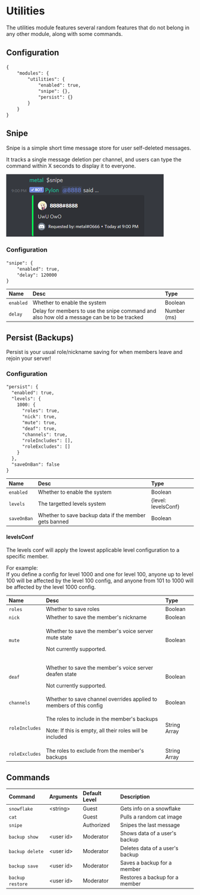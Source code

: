 # Utilities

The utilities module features several random features that do not belong in any other module, along with some commands.

## Configuration

```text
{
	"modules": {
		"utilities": {
			"enabled": true,
			"snipe": {},
			"persist": {}
		}
	}
}
```

## Snipe

Snipe is a simple short time message store for user self-deleted messages.

It tracks a single message deletion per channel, and users can type the command within X seconds to display it to everyone.

![](../.gitbook/assets/image%20%283%29.png)

### Configuration

```text
"snipe": {
    "enabled": true,
    "delay": 120000
}
```

| Name | Desc | Type |
| :--- | :--- | :--- |
| `enabled` | Whether to enable the system | Boolean |
| `delay` | Delay for members to use the snipe command and also how old a message can be to be tracked | Number \(ms\) |

## Persist \(Backups\)

Persist is your usual role/nickname saving for when members leave and rejoin your server!

### Configuration

```text
"persist": {
  "enabled": true,
  "levels": {
    1000: {
      "roles": true,
      "nick": true,
      "mute": true,
      "deaf": true,
      "channels": true,
      "roleIncludes": [],
      "roleExcludes": []
    }
  },
  "saveOnBan": false
}
```

| Name | Desc | Type |
| :--- | :--- | :--- |
| `enabled` | Whether to enable the system | Boolean |
| `levels` | The targetted levels system | {level: levelsConf} |
| `saveOnBan` | Whether to save backup data if the member gets banned | Boolean |

#### levelsConf

The levels conf will apply the lowest applicable level configuration to a specific member.

For example:  
If you define a config for level 1000 and one for level 100, anyone up to level 100 will be affected by the level 100 config, and anyone from 101 to 1000 will be affected by the level 1000 config.

<table>
  <thead>
    <tr>
      <th style="text-align:left">Name</th>
      <th style="text-align:left">Desc</th>
      <th style="text-align:left">Type</th>
    </tr>
  </thead>
  <tbody>
    <tr>
      <td style="text-align:left"><code>roles</code>
      </td>
      <td style="text-align:left">Whether to save roles</td>
      <td style="text-align:left">Boolean</td>
    </tr>
    <tr>
      <td style="text-align:left"><code>nick</code>
      </td>
      <td style="text-align:left">Whether to save the member&apos;s nickname</td>
      <td style="text-align:left">Boolean</td>
    </tr>
    <tr>
      <td style="text-align:left"><code>mute</code>
      </td>
      <td style="text-align:left">
        <p>Whether to save the member&apos;s voice server mute state</p>
        <p>Not currently supported.</p>
      </td>
      <td style="text-align:left">Boolean</td>
    </tr>
    <tr>
      <td style="text-align:left"><code>deaf</code>
      </td>
      <td style="text-align:left">
        <p>Whether to save the member&apos;s voice server deafen state</p>
        <p>Not currently supported.</p>
      </td>
      <td style="text-align:left">Boolean</td>
    </tr>
    <tr>
      <td style="text-align:left"><code>channels</code>
      </td>
      <td style="text-align:left">Whether to save channel overrides applied to members of this config</td>
      <td
      style="text-align:left">Boolean</td>
    </tr>
    <tr>
      <td style="text-align:left"><code>roleIncludes</code>
      </td>
      <td style="text-align:left">
        <p>The roles to include in the member&apos;s backups</p>
        <p>Note: If this is empty, all their roles will be included</p>
      </td>
      <td style="text-align:left">String Array</td>
    </tr>
    <tr>
      <td style="text-align:left"><code>roleExcludes</code>
      </td>
      <td style="text-align:left">The roles to exclude from the member&apos;s backups</td>
      <td style="text-align:left">String Array</td>
    </tr>
  </tbody>
</table>

## Commands

| Command | Arguments | Default Level | Description |
| :--- | :--- | :--- | :--- |
| `snowflake` | &lt;string&gt; | Guest | Gets info on a snowflake |
| `cat` |  | Guest | Pulls a random cat image |
| `snipe` |  | Authorized | Snipes the last message |
| `backup show` | &lt;user id&gt; | Moderator | Shows data of a user's backup |
| `backup delete` | &lt;user id&gt; | Moderator | Deletes data of a user's backup |
| `backup save` | &lt;user id&gt; | Moderator | Saves a backup for a member |
| `backup restore` | &lt;user id&gt; | Moderator | Restores a backup for a member |

